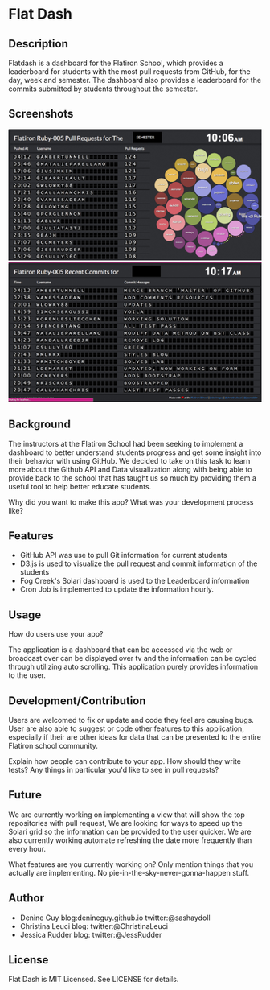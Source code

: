 # Flat Dash

## Description

Flatdash is a dashboard for the Flatiron School, which provides a leaderboard for students with the most pull requests from GitHub, for the day, week and semester. The dashboard also provides a leaderboard for the commits submitted by students throughout the semester.

## Screenshots
![Pull Request Leaderboard](/public/images/pull_request.png)
</br>
![Commit Leaderboard](/public/images/commits.png)


## Background

The instructors at the Flatiron School had been seeking to implement a dashboard to better understand students progress and get some insight into their behavior with using GitHub. We decided to take on this task to learn more about the Github API and Data visualization along with being able to provide back to the school that has taught us so much by providing them a useful tool to help better educate students.

Why did you want to make this app? What was your development process
like?

## Features

- GitHub API was use to pull Git information for current students
- D3.js is used to visualize the pull request and commit information of the students
- Fog Creek's Solari dashboard is used to the Leaderboard information
- Cron Job is implemented to update the information hourly.

## Usage

How do users use your app?

The application is a dashboard that can be accessed via the web or broadcast over can be displayed over tv and the information can be cycled through utilizing auto scrolling.  This application purely provides information to the user. 

## Development/Contribution

Users are welcomed to fix or update and code they feel are causing bugs.  User are also able to suggest or code other features to this application, especially if their are other ideas for data that can be presented to the entire Flatiron school community.

Explain how people can contribute to your app. How should they write tests?
Any things in particular you'd like to see in pull requests?

## Future

We are currently working on implementing a view that will show the top repositories with pull request,  We are looking for ways to speed up the Solari grid so the information can be provided to the user quicker.  We are also currently working automate refreshing the date more frequently than every hour.

What features are you currently working on? Only mention things that you
actually are implementing. No pie-in-the-sky-never-gonna-happen stuff.

## Author

- Denine Guy blog:denineguy.github.io  twitter:@sashaydoll
- Christina Leuci blog:  twitter:@ChristinaLeuci
- Jessica Rudder blog:   twitter:@JessRudder

## License

Flat Dash is MIT Licensed. See LICENSE for details.